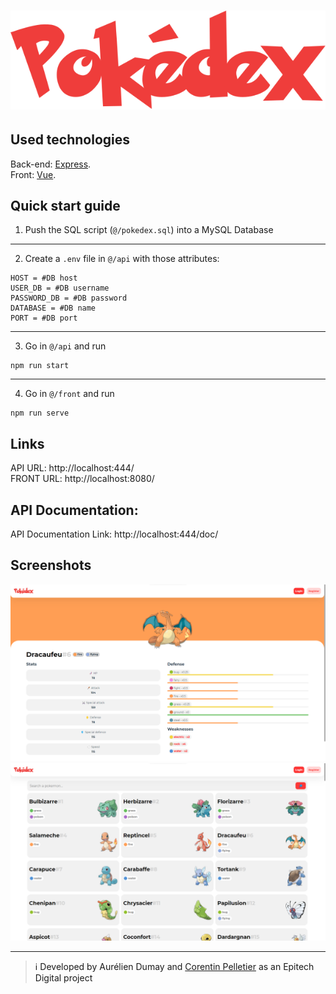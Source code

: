 
# ![screenshot1](/front/src/assets/logo.svg)

## Used technologies
Back-end: <a href="https://expressjs.com/" target="_blank" rel="noopener">Express<a/>. <br>
Front: <a href="https://vuejs.org/" target="_blank" rel="noopener">Vue<a/>.
## Quick start guide
1) Push the SQL script (`@/pokedex.sql`) into a MySQL Database
***
2) Create a `.env` file in `@/api` with those attributes:
```dotenv
HOST = #DB host
USER_DB = #DB username
PASSWORD_DB = #DB password
DATABASE = #DB name
PORT = #DB port
```
***
3) Go in `@/api` and run
```shell
npm run start
```
***
4) Go in `@/front` and run
```shell
npm run serve
```
## Links
API URL: http://localhost:444/ <br>
FRONT URL: http://localhost:8080/
## API Documentation:
API Documentation Link: http://localhost:444/doc/
## Screenshots
![screenshot1](/front/src/assets/screenshot1.png) <br>
![screenshot1](/front/src/assets/screenshot2.png)
***
> ℹ️ Developed by Aurélien Dumay and <a href="https://github.com/CorentinP-dev/" target="_blank" rel="noopener">Corentin Pelletier<a/> as an Epitech Digital project
